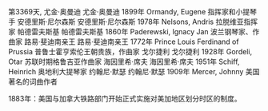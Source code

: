 
第3369天, 尤金·奥曼迪
尤金·奥曼迪 1899年
Ormandy, Eugene 指挥家和小提琴手
安德里斯·尼尔森斯
安德里斯·尼尔森斯 1978年
Nelsons, Andris 拉脱维亚指挥家
帕德雷夫斯基
帕德雷夫斯基 1860年
Paderewski, Ignacy Jan 波兰钢琴家、作曲家
路易·斐迪南亲王
路易·斐迪南亲王 1772年
Prince Louis Ferdinand of Prussia 普鲁士霍亨索伦王朝贵族，作曲家
戈尔捷利
戈尔捷利 1928年
Gordeli, Otar 苏联时期格鲁吉亚作曲家
海因里希·席夫
海因里希·席夫 1951年
Schiff, Heinrich 奥地利大提琴家
约翰尼·默瑟
约翰尼·默瑟 1909年
Mercer, Johnny 美国著名的词曲作者

1883年：美国与加拿大铁路部门开始正式实施对美加地区划分时区的制度。
